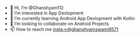 - 👋 Hi, I’m @Ghanshyam112
- 👀 I’m interested in App Devlopment
- 🌱 I’m currently learning Android App Devlopment with Kotlin 
- 💞️ I’m looking to collaborate on Android Projects
- 📫 How to reach me [insta->@ghanshyamswami9571](https://www.instagram.com/ghanshyamswami9571/)

<!---
Ghanshyam112/Ghanshyam112 is a ✨ special ✨ repository because its `README.md` (this file) appears on your GitHub profile.
You can click the Preview link to take a look at your changes.
--->
